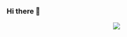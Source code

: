 ### Hi there 👋
<p align="center">
  <img src="https://github.com/chandrikadeb7/chandrikadeb7/blob/master/readme.gif">
</p>
<!--
**Kshatriya770/Kshatriya770** is a ✨ _special_ ✨ repository because its `README.md` (this file) appears on your GitHub profile.

Here are some ideas to get you started:

- 🔭 I’m currently working on ...
- 🌱 I’m currently learning ...
- 👯 I’m looking to collaborate on ...
- 🤔 I’m looking for help with ...
- 💬 Ask me about ...
- 📫 How to reach me: ...
- 😄 Pronouns: ...
- ⚡ Fun fact: ...
-->
